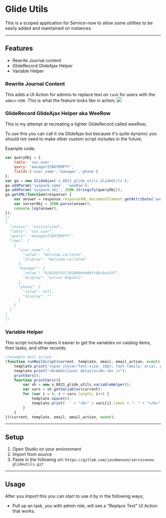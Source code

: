 # Glide Utils

This is a scoped application for Service-now to allow some utilities to be easily added and maintained on instances.

---

## Features

- Rewrite Journal content
- GlideRecord GlideAjax Helper
- Variable Helper

### Rewrite Journal Content

This adds a UI Action for admins to replace text on `task` for users with
the `admin` role.  This is what the feature looks like in action;
![](screenshot.gif)

### GlideRecord GlideAjax Helper aka WeeRow

This is my attempt at recreating a lighter GlideRecord called weeRow;

To use this you can call it via GlideAjax but because it's quite dynamic
you should not need to make other custom script includes in the future;

Example code;

```js
var queryObj = {
    table: 'sys_user',
    query: 'managerISNOTEMPTY',
    fields:['user_name','manager','phone']
};
var ga = new GlideAjax('x_8821_glide_utils.GlideUtils');
ga.addParam('sysparm_name', 'weeRow');
ga.addParam('sysparm_obj', JSON.stringify(queryObj));
ga.getXML(function(response) {
    var answer = response.responseXML.documentElement.getAttribute('answer');
    var serverObj = JSON.parse(answer);
    console.log(answer);
});
/*
{
  "status": "initialized",
  "table": "sys_user",
  "query": "managerISNOTEMPTY",
  "rows": [
    {
      "user_name": {
        "value": "melinda.carleton",
        "display": "melinda.carleton"
      },
      "manager": {
        "value": "02826bf03710200044e0bfc8bcbe5d3f",
        "display": "Lucius Bagnoli"
      },
      "phone": {
        "value": null,
        "display": ""
      }
    }
  ]
}
*/
```

### Variable Helper

This script include makes it easier to get the variables on
catalog items, their tasks, and other records;

```js
//example mail script
(function runMailScript(current, template, email, email_action, event) {
    template.print('<span style="font-size: 10pt; font-family: arial, geneva;">');
    template.print("<B>Additional details</B>:<br />"); 
    printVars();
    function printVars(){
        var vh = new x_8821_glide_utils.variableHelper();
        var vars = vh.getVariables(current);
        for (var i = 0; i < vars.length; i++) {
            template.space(6);
            template.print(' ' + "<b>" + vars[i].label + ": " + "</b>" + vars[i].value + "\n" + "<br/>");
        }
    }
})(current, template, email, email_action, event);
```

---



## Setup

1. Open Studio on your environment
1. Import from source
1. Paste in the following url: `https://gitlab.com/jacebenson/servicenow-glideutils.git`

---

## Usage

After you import this you can start to use it by in the following ways;

- Pull up an task, you with admin role, will see a "Replace Text" UI Action that works.